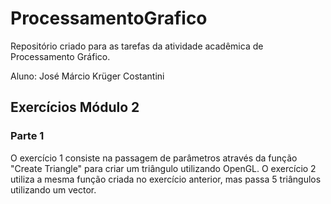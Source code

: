 # ProcessamentoGrafico
Repositório criado para as tarefas da atividade acadêmica de Processamento Gráfico.

Aluno: José Márcio Krüger Costantini
## Exercícios Módulo 2
### Parte 1
O exercício 1 consiste na passagem de parâmetros através da função "Create Triangle" para criar um triângulo utilizando OpenGL.
O exercício 2 utiliza a mesma função criada no exercício anterior, mas passa 5 triângulos utilizando um vector. 
